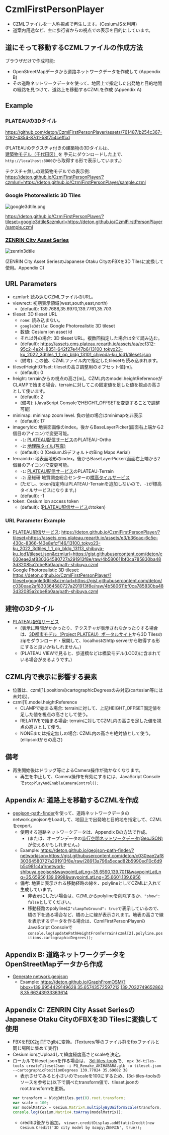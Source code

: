 # CzmlFirstPersonPlayer

* CZMLファイルを一人称視点で再生します。(CesiumJSを利用)
* 道案内用途など、主に歩行者からの視点での表示を目的にしています。

## 道にそって移動するCZMLファイルの作成方法

ブラウザだけで作成可能:
* OpenStreetMapデータから道路ネットワークデータを作成して (Appendix B)
* その道路ネットワークデータを使って、地図上で指定した出発地と目的地間の経路を見つけて、道路上を移動するCZMLを作成 (Appendix A)

## Example
### PLATEAUの3Dタイル
https://github.com/deton/CzmlFirstPersonPlayer/assets/761487/b254c367-1292-4354-87d1-58f754ceffcd

(PLATEAUのテクスチャ付きの建築物の3Dタイルは、
[建築物モデル（千代田区）](https://www.geospatial.jp/ckan/dataset/plateau)を
手元にダウンロードした上で、`http://localhost:8000`から取得する形で表示しています。)

テクスチャ無しの建築物モデルでの表示例:
https://deton.github.io/CzmlFirstPersonPlayer/?czmlurl=https://deton.github.io/CzmlFirstPersonPlayer/sample.czml

### Google Photorealistic 3D Tiles

![google3dtile.png](https://github.com/deton/CzmlFirstPersonPlayer/assets/761487/18d4a062-e8b3-49bb-a819-9b10e92bcd27)

https://deton.github.io/CzmlFirstPersonPlayer/?tileset=google3dtile&czmlurl=https://deton.github.io/CzmlFirstPersonPlayer/sample.czml

### [ZENRIN City Asset Series](https://www.zenrin.co.jp/contents/product/service/3d/asset/)

![zenrin3dtile](https://github.com/deton/CzmlFirstPersonPlayer/assets/761487/8c506870-addc-467d-af10-57d65f3b4630)

(ZENRIN City Asset SeriesのJapanese Otaku CityのFBXを3D Tilesに変換して使用。Appendix C)

## URL Parameters
* czmlurl: 読み込むCZMLファイルのURL。
* viewrect: 初期表示領域(west,south,east,north)
  * (default): 139.7688,35.6970,139.7761,35.703
* tileset: 3D tileset URL
  * `none`: 読み込まない。
  * `google3dtile`: Google Photorealistic 3D tileset
  * 数値: Cesium ion asset id
  * それ以外の場合: 3D tileset URL。複数回指定した場合は全て読み込む。
  * (default): https://assets.cms.plateau.reearth.io/assets/aa/ecf312-95c2-4e24-8351-642f27e447b6/13100_tokyo23-ku_2022_3dtiles_1_1_op_bldg_13101_chiyoda-ku_lod1/tileset.json
  * (備考): この他、CZMLファイル内で指定したtilesetも読み込まれます。
* tilesetHeightOffset: tilesetの高さ調整用のオフセット値[m]。
  * (default): 0
* height: terrainからの視点の高さ[m]。CZML内のmodel.heightReferenceがCLAMPで始まる場合、terrainに対してこの固定値を足した値を視点の高さとして使います。
  * (default): 2
  * (備考): (JavaScript ConsoleでHEIGHT_OFFSETを変更することで調整可能)
* minimap: minimap zoom level. 負の値の場合はminimapを非表示
  * (default): 17
* imageryIdx: 地表面画像のindex。後からBaseLayerPicker(画面右上端から2個目のアイコン)で変更可能。
  * `-1`: [PLATEAU配信サービス](https://github.com/Project-PLATEAU/plateau-streaming-tutorial/blob/main/ortho/plateau-ortho-streaming.md)のPLATEAU-Ortho
  * `-2`: [地理院タイル(写真)](https://maps.gsi.go.jp/development/ichiran.html#seamlessphoto)
  * (default): 0 (CesiumJSデフォルトのBing Maps Aerial)
* terrainIdx: 地表面地形のindex。後からBaseLayerPicker(画面右上端から2個目のアイコン)で変更可能。
  * `-1`: [PLATEAU配信サービス](https://github.com/Project-PLATEAU/plateau-streaming-tutorial/blob/main/terrain/plateau-terrain-streaming.md)のPLATEAU-Terrain
  * `-2`: 産総研 地質調査総合センターの[標高タイルサービス](https://github.com/aistairc/gsj_numerical_png_terrain_provider)
  * (ただし、token指定時はPLATEAU-Terrainを追加しないので、`-1`が標高タイルサービスになります。)
  * (default): -1
* token: Cesium ion access token
  * (default): ([PLATEAU配信サービス](https://github.com/Project-PLATEAU/plateau-streaming-tutorial/blob/main/terrain/plateau-terrain-streaming.md#21-%E3%82%A2%E3%82%AF%E3%82%BB%E3%82%B9%E3%83%88%E3%83%BC%E3%82%AF%E3%83%B3%E5%8F%8A%E3%81%B3%E3%82%A2%E3%82%BB%E3%83%83%E3%83%88id)のtoken)

### URL Parameter Example
* [PLATEAU配信サービス](https://github.com/Project-PLATEAU/plateau-streaming-tutorial): https://deton.github.io/CzmlFirstPersonPlayer/?tileset=https://assets.cms.plateau.reearth.io/assets/e3/b36cac-6c5e-430c-8366-f43e8efcf146/13100_tokyo23-ku_2022_3dtiles_1_1_op_bldg_13113_shibuya-ku_lod1/tileset.json&czmlurl=https://gist.githubusercontent.com/deton/c030eae2af830364580727a291913f8e/raw/4b580611bf0ca785830ba483d32085a2dbe8b0aa/path-shibuya.czml
* Google Photorealistic 3D tileset: https://deton.github.io/CzmlFirstPersonPlayer/?tileset=google3dtile&czmlurl=https://gist.githubusercontent.com/deton/c030eae2af830364580727a291913f8e/raw/4b580611bf0ca785830ba483d32085a2dbe8b0aa/path-shibuya.czml

## 建物の3Dタイル
* [PLATEAU配信サービス](https://github.com/Project-PLATEAU/plateau-streaming-tutorial/blob/main/3d-tiles/plateau-3dtiles-streaming.md#4-%E9%85%8D%E4%BF%A1%E3%83%87%E3%83%BC%E3%82%BF3d-tiles%E4%B8%80%E8%A6%A7)
  * (表示に時間がかかったり、テクスチャが表示されなかったりする場合は、[3D都市モデル（Project PLATEAU）ポータルサイト](https://www.geospatial.jp/ckan/dataset/plateau)から3D Tilesのzipをダウンロード・展開して、localhostのhttp serverから取得する形にすると良いかもしれません。)
  * (PLATEAU VIEWで見ると、歩道橋などは橋梁モデル(LOD2)に含まれている場合があるようです。)

## CZML内で表示に影響する要素
* 位置は、czml[1].positionのcartographicDegreesのみ対応(cartesian等には未対応)。
* czml[1].model.heightReference
  * CLAMPで始まる場合: terrainに対して、上記HEIGHT_OFFSET固定値を足した値を視点の高さとして使う。
  * RELATIVEで始まる場合: terrainに対してCZML内の高さを足した値を視点の高さとして使う。
  * NONEまたは指定無しの場合: CZML内の高さを絶対値として使う。(ellipsoidからの高さ)

## 備考
* 再生開始後はドラッグ等によるCamera操作が効かなくなります。
  * 再生を中止して、Camera操作を有効にするには、JavaScript Consoleで`stopPlayAndEnableCameraControl();`

## Appendix A: 道路上を移動するCZMLを作成
* [geojson-path-finder](https://github.com/deton/geojson-path-finder)を使って、道路ネットワークデータのnetwork.geojsonをLoadして、地図上で出発地と目的地を指定して、CZMLをexport。
  * 使用する道路ネットワークデータは、Appendix Bの方法で作成。
    * (または、オープンデータの[歩行空間ネットワークデータ(GeoJSON)](https://www.geospatial.jp/ckan/dataset/0401)が使えるかもしれません。)
  * Example: https://deton.github.io/geojson-path-finder/?networkjson=https://gist.githubusercontent.com/deton/c030eae2af830364580727a291913f8e/raw/28913a796a5ecad82b5990ed10c6d9b5c981c4a1/network-shibuya.geojson&waypointLatLng=35.6590,139.7011&waypointLatLng=35.65956,139.6998&waypointLatLng=35.6601,139.6956
  * 備考: 地表に表示される移動経路の線を、polylineとしてCZMLに入れて生成しています。
    * 非表示にしたい場合は、CZMLからpolylineを削除するか、`"show": false`としてください。
    * 移動経路のpolylineは`"clampToGround": true`で表示しているので、橋の下を通る場合など、橋の上に線が表示されます。地表の高さで線を表示するデータを作る場合は、CzmlFirstPersonPlayerのJavaScript Consoleで`console.log(updatePathHeightFromTerrain(czml[2].polyline.positions.cartographicDegrees));`

## Appendix B: 道路ネットワークデータをOpenStreetMapデータから作成
* [Generate network.geojson](https://github.com/deton/GraphFromOSM)
  * Example: https://deton.github.io/GraphFromOSM/?bbox=139.6954429149628,35.65743572597212,139.70327496528628,35.66243933363614

## Appendix C: ZENRIN City Asset SeriesのJapanese Otaku CityのFBXを3D Tilesに変換して使用
* FBXを[FBX2glTF](https://github.com/godotengine/FBX2glTF)でglbに変換。(Textures/等のファイル群をfbxファイルと同じ場所に集めて実行)
* Cesium ionにUploadして緯度経度高さとscaleを決定。
* ローカルでtileset.jsonを作る場合は、
  [3d-tiles-tools](https://github.com/CesiumGS/3d-tiles-tools#createtilesetjson)で、
  `npx 3d-tiles-tools createTilesetJson -i PQ_Remake_AKIHABARA.glb -o tileset.json --cartographicPositionDegrees 139.77024 35.69602 38`
  * 表示させてみると小さいのでscaleを100にするため、(3d-tiles-toolsのソースを参考に)以下で調べたtransform値で、tileset.jsonのroot.transformを更新。
  ```js
  var transform = bldg3dtiles.get(0).root.transform;
  var scale = 100;
  var modelMatrix = Cesium.Matrix4.multiplyByUniformScale(transform, scale, new Cesium.Matrix4());
  console.log(Cesium.Matrix4.toArray(modelMatrix));
  ```
  * creditは後から追加。
  `viewer.creditDisplay.addStaticCredit(new Cesium.Credit('3D city model by &copy;ZENRIN', true));`

